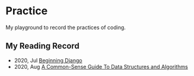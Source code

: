 # Practice
My playground to record the practices of coding.

## My Reading Record
- 2020, Jul [Beginning Django](https://www.goodreads.com/book/show/34569763)
- 2020, Aug [A Common-Sense Guide To Data Structures and Algorithms](https://www.goodreads.com/book/show/34695800)